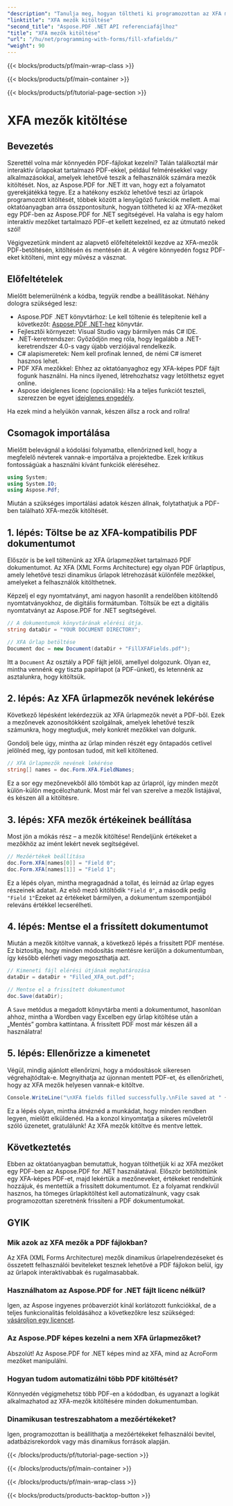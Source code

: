 ```yaml
---
"description": "Tanulja meg, hogyan töltheti ki programozottan az XFA mezőket PDF-ekben az Aspose.PDF for .NET használatával ezzel a lépésről lépésre haladó oktatóanyaggal. Fedezze fel az egyszerű, hatékony PDF-manipulációs eszközöket."
"linktitle": "XFA mezők kitöltése"
"second_title": "Aspose.PDF .NET API referenciafájlhoz"
"title": "XFA mezők kitöltése"
"url": "/hu/net/programming-with-forms/fill-xfafields/"
"weight": 90
---
```


{{< blocks/products/pf/main-wrap-class >}}

{{< blocks/products/pf/main-container >}}

{{< blocks/products/pf/tutorial-page-section >}}

# XFA mezők kitöltése

## Bevezetés

Szerettél volna már könnyedén PDF-fájlokat kezelni? Talán találkoztál már interaktív űrlapokat tartalmazó PDF-ekkel, például felmérésekkel vagy alkalmazásokkal, amelyek lehetővé teszik a felhasználók számára mezők kitöltését. Nos, az Aspose.PDF for .NET itt van, hogy ezt a folyamatot gyerekjátékká tegye. Ez a hatékony eszköz lehetővé teszi az űrlapok programozott kitöltését, többek között a lenyűgöző funkciók mellett. A mai oktatóanyagban arra összpontosítunk, hogyan töltheted ki az XFA-mezőket egy PDF-ben az Aspose.PDF for .NET segítségével. Ha valaha is egy halom interaktív mezőket tartalmazó PDF-et kellett kezelned, ez az útmutató neked szól!

Végigvezetünk mindent az alapvető előfeltételektől kezdve az XFA-mezők PDF-betöltésén, kitöltésén és mentésén át. A végére könnyedén fogsz PDF-eket kitölteni, mint egy művész a vásznat.

## Előfeltételek

Mielőtt belemerülnénk a kódba, tegyük rendbe a beállításokat. Néhány dologra szükséged lesz:

- Aspose.PDF .NET könyvtárhoz: Le kell töltenie és telepítenie kell a következőt: [Aspose.PDF .NET-hez](https://releases.aspose.com/pdf/net/) könyvtár.
- Fejlesztői környezet: Visual Studio vagy bármilyen más C# IDE.
- .NET-keretrendszer: Győződjön meg róla, hogy legalább a .NET-keretrendszer 4.0-s vagy újabb verziójával rendelkezik.
- C# alapismeretek: Nem kell profinak lenned, de némi C# ismeret hasznos lehet.
- PDF XFA mezőkkel: Ehhez az oktatóanyaghoz egy XFA-képes PDF fájlt fogunk használni. Ha nincs ilyened, létrehozhatsz vagy letölthetsz egyet online.
- Aspose ideiglenes licenc (opcionális): Ha a teljes funkciót teszteli, szerezzen be egyet [ideiglenes engedély](https://purchase.aspose.com/temporary-license/).

Ha ezek mind a helyükön vannak, készen állsz a rock and rollra!

## Csomagok importálása

Mielőtt belevágnál a kódolási folyamatba, ellenőrizned kell, hogy a megfelelő névterek vannak-e importálva a projektedbe. Ezek kritikus fontosságúak a használni kívánt funkciók eléréséhez.

```csharp
using System;
using System.IO;
using Aspose.Pdf;
```

Miután a szükséges importálási adatok készen állnak, folytathatjuk a PDF-ben található XFA-mezők kitöltését.

## 1. lépés: Töltse be az XFA-kompatibilis PDF dokumentumot

Először is be kell töltenünk az XFA űrlapmezőket tartalmazó PDF dokumentumot. Az XFA (XML Forms Architecture) egy olyan PDF űrlaptípus, amely lehetővé teszi dinamikus űrlapok létrehozását különféle mezőkkel, amelyeket a felhasználók kitölthetnek.

Képzelj el egy nyomtatványt, ami nagyon hasonlít a rendelőben kitöltendő nyomtatványokhoz, de digitális formátumban. Töltsük be ezt a digitális nyomtatványt az Aspose.PDF for .NET segítségével.

```csharp
// A dokumentumok könyvtárának elérési útja.
string dataDir = "YOUR DOCUMENT DIRECTORY";

// XFA űrlap betöltése
Document doc = new Document(dataDir + "FillXFAFields.pdf");
```

Itt a `Document` Az osztály a PDF fájlt jelöli, amellyel dolgozunk. Olyan ez, mintha vennénk egy tiszta papírlapot (a PDF-ünket), és letennénk az asztalunkra, hogy kitöltsük.

## 2. lépés: Az XFA űrlapmezők nevének lekérése

Következő lépésként lekérdezzük az XFA űrlapmezők nevét a PDF-ből. Ezek a mezőnevek azonosítókként szolgálnak, amelyek lehetővé teszik számunkra, hogy megtudjuk, mely konkrét mezőkkel van dolgunk.

Gondolj bele úgy, mintha az űrlap minden részét egy öntapadós cetlivel jelölnéd meg, így pontosan tudod, mit kell kitöltened.

```csharp
// XFA űrlapmezők nevének lekérése
string[] names = doc.Form.XFA.FieldNames;
```

Ez a sor egy mezőnevekből álló tömböt kap az űrlapról, így minden mezőt külön-külön megcélozhatunk. Most már fel van szerelve a mezők listájával, és készen áll a kitöltésre.

## 3. lépés: XFA mezők értékeinek beállítása

Most jön a mókás rész – a mezők kitöltése! Rendeljünk értékeket a mezőkhöz az imént lekért nevek segítségével.

```csharp
// Mezőértékek beállítása
doc.Form.XFA[names[0]] = "Field 0";
doc.Form.XFA[names[1]] = "Field 1";
```

Ez a lépés olyan, mintha megragadnád a tollat, és leírnád az űrlap egyes részeinek adatait. Az első mező kitöltődik `"Field 0"`, a második pedig `"Field 1"`Ezeket az értékeket bármilyen, a dokumentum szempontjából releváns értékkel lecserélheti.

## 4. lépés: Mentse el a frissített dokumentumot

Miután a mezők kitöltve vannak, a következő lépés a frissített PDF mentése. Ez biztosítja, hogy minden módosítás mentésre kerüljön a dokumentumban, így később elérheti vagy megoszthatja azt.

```csharp
// Kimeneti fájl elérési útjának meghatározása
dataDir = dataDir + "Filled_XFA_out.pdf";

// Mentse el a frissített dokumentumot
doc.Save(dataDir);
```

A `Save` metódus a megadott könyvtárba menti a dokumentumot, hasonlóan ahhoz, mintha a Wordben vagy Excelben egy űrlap kitöltése után a „Mentés” gombra kattintana. A frissített PDF most már készen áll a használatra!

## 5. lépés: Ellenőrizze a kimenetet

Végül, mindig ajánlott ellenőrizni, hogy a módosítások sikeresen végrehajtódtak-e. Megnyithatja az újonnan mentett PDF-et, és ellenőrizheti, hogy az XFA mezők helyesen vannak-e kitöltve.

```csharp
Console.WriteLine("\nXFA fields filled successfully.\nFile saved at " + dataDir);
```

Ez a lépés olyan, mintha átnéznéd a munkádat, hogy minden rendben legyen, mielőtt elküldenéd. Ha a konzol kinyomtatja a sikeres műveletről szóló üzenetet, gratulálunk! Az XFA mezők kitöltve és mentve lettek.

## Következtetés

Ebben az oktatóanyagban bemutattuk, hogyan tölthetjük ki az XFA mezőket egy PDF-ben az Aspose.PDF for .NET használatával. Először betöltöttünk egy XFA-képes PDF-et, majd lekértük a mezőneveket, értékeket rendeltünk hozzájuk, és mentettük a frissített dokumentumot. Ez a folyamat rendkívül hasznos, ha tömeges űrlapkitöltést kell automatizálnunk, vagy csak programozottan szeretnénk frissíteni a PDF dokumentumokat.

## GYIK

### Mik azok az XFA mezők a PDF fájlokban?
Az XFA (XML Forms Architecture) mezők dinamikus űrlapelrendezéseket és összetett felhasználói beviteleket tesznek lehetővé a PDF fájlokon belül, így az űrlapok interaktívabbak és rugalmasabbak.

### Használhatom az Aspose.PDF for .NET fájlt licenc nélkül?
Igen, az Aspose ingyenes próbaverziót kínál korlátozott funkciókkal, de a teljes funkcionalitás feloldásához a következőkre lesz szükséged: [vásároljon egy licencet](https://purchase.aspose.com/buy).

### Az Aspose.PDF képes kezelni a nem XFA űrlapmezőket?
Abszolút! Az Aspose.PDF for .NET képes mind az XFA, mind az AcroForm mezőket manipulálni.

### Hogyan tudom automatizálni több PDF kitöltését?
Könnyedén végigmehetsz több PDF-en a kódodban, és ugyanazt a logikát alkalmazhatod az XFA-mezők kitöltésére minden dokumentumban.

### Dinamikusan testreszabhatom a mezőértékeket?
Igen, programozottan is beállíthatja a mezőértékeket felhasználói bevitel, adatbázisrekordok vagy más dinamikus források alapján.

{{< /blocks/products/pf/tutorial-page-section >}}

{{< /blocks/products/pf/main-container >}}

{{< /blocks/products/pf/main-wrap-class >}}

{{< blocks/products/products-backtop-button >}}